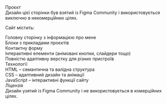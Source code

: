 Проєкт<br/>
Дизайн цієї сторінки був взятий із Figma Community і використовується виключно в некомерційних цілях.<br/>

Сайт містить:<br/>

Головну сторінку з інформацією про мене<br/>
Блоки з прикладами проєктів<br/>
Контактну форму<br/>
Інтерактивні елементи (анімовані кнопки, слайдери тощо)<br/>
Повністю адаптивну верстку для різних пристроїв<br/>
Технології<br/>
HTML – семантична та валідна структура<br/>
CSS – адаптивний дизайн та анімації<br/>
JavaScript – інтерактивні функції сайту<br/>
Ліцензія<br/>
Дизайн узятий із Figma Community і не використовується в комерційних цілях.<br/>
